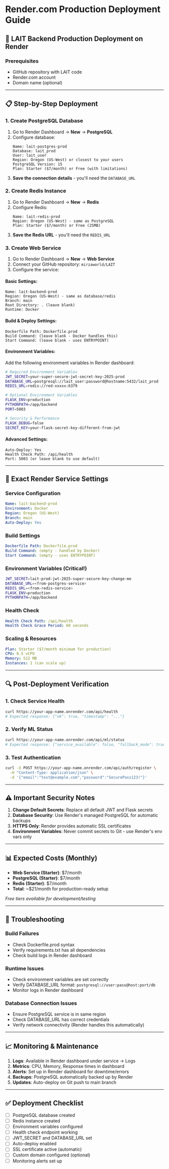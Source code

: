 # Render.com Production Deployment Guide

## 🚀 LAIT Backend Production Deployment on Render

### Prerequisites
- GitHub repository with LAIT code
- Render.com account
- Domain name (optional)

---

## 📋 Step-by-Step Deployment

### 1. **Create PostgreSQL Database**

1. Go to Render Dashboard → **New** → **PostgreSQL**
2. Configure database:
   ```
   Name: lait-postgres-prod
   Database: lait_prod
   User: lait_user
   Region: Oregon (US-West) or closest to your users
   PostgreSQL Version: 15
   Plan: Starter ($7/month) or Free (with limitations)
   ```
3. **Save the connection details** - you'll need the `DATABASE_URL`

### 2. **Create Redis Instance**

1. Go to Render Dashboard → **New** → **Redis**
2. Configure Redis:
   ```
   Name: lait-redis-prod
   Region: Oregon (US-West) - same as PostgreSQL
   Plan: Starter ($7/month) or Free (25MB)
   ```
3. **Save the Redis URL** - you'll need the `REDIS_URL`

### 3. **Create Web Service**

1. Go to Render Dashboard → **New** → **Web Service**
2. Connect your GitHub repository: `mirzaworld/LAIT`
3. Configure the service:

#### **Basic Settings:**
```
Name: lait-backend-prod
Region: Oregon (US-West) - same as database/redis
Branch: main
Root Directory: . (leave blank)
Runtime: Docker
```

#### **Build & Deploy Settings:**
```
Dockerfile Path: Dockerfile.prod
Build Command: (leave blank - Docker handles this)
Start Command: (leave blank - uses ENTRYPOINT)
```

#### **Environment Variables:**
Add the following environment variables in Render dashboard:

```bash
# Required Environment Variables
JWT_SECRET=your-super-secure-jwt-secret-key-2025-prod
DATABASE_URL=postgresql://lait_user:password@hostname:5432/lait_prod
REDIS_URL=redis://red-xxxxx:6379

# Optional Environment Variables
FLASK_ENV=production
PYTHONPATH=/app/backend
PORT=5003

# Security & Performance
FLASK_DEBUG=false
SECRET_KEY=your-flask-secret-key-different-from-jwt
```

#### **Advanced Settings:**
```
Auto-Deploy: Yes
Health Check Path: /api/health
Port: 5003 (or leave blank to use default)
```

---

## 🔧 Exact Render Service Settings

### **Service Configuration**
```yaml
Name: lait-backend-prod
Environment: Docker
Region: Oregon (US-West)
Branch: main
Auto-Deploy: Yes
```

### **Build Settings**
```yaml
Dockerfile Path: Dockerfile.prod
Build Command: (empty - handled by Docker)
Start Command: (empty - uses ENTRYPOINT)
```

### **Environment Variables** (Critical!)
```bash
JWT_SECRET=lait-prod-jwt-2025-super-secure-key-change-me
DATABASE_URL=<from-postgres-service>
REDIS_URL=<from-redis-service>
FLASK_ENV=production
PYTHONPATH=/app/backend
```

### **Health Check**
```yaml
Health Check Path: /api/health
Health Check Grace Period: 60 seconds
```

### **Scaling & Resources**
```yaml
Plan: Starter ($7/month minimum for production)
CPU: 0.5 vCPU
Memory: 512 MB
Instances: 1 (can scale up)
```

---

## 🔍 Post-Deployment Verification

### 1. **Check Service Health**
```bash
curl https://your-app-name.onrender.com/api/health
# Expected response: {"ok": true, "timestamp": "..."}
```

### 2. **Verify ML Status**
```bash
curl https://your-app-name.onrender.com/api/ml/status
# Expected response: {"service_available": false, "fallback_mode": true, ...}
```

### 3. **Test Authentication**
```bash
curl -X POST https://your-app-name.onrender.com/api/auth/register \
  -H "Content-Type: application/json" \
  -d '{"email":"test@example.com","password":"SecurePass123!"}'
```

---

## ⚠️ Important Security Notes

1. **Change Default Secrets**: Replace all default JWT and Flask secrets
2. **Database Security**: Use Render's managed PostgreSQL for automatic backups
3. **HTTPS Only**: Render provides automatic SSL certificates
4. **Environment Variables**: Never commit secrets to Git - use Render's env vars only

---

## 📊 Expected Costs (Monthly)

- **Web Service (Starter)**: $7/month
- **PostgreSQL (Starter)**: $7/month  
- **Redis (Starter)**: $7/month
- **Total**: ~$21/month for production-ready setup

*Free tiers available for development/testing*

---

## 🚨 Troubleshooting

### Build Failures
- Check Dockerfile.prod syntax
- Verify requirements.txt has all dependencies
- Check build logs in Render dashboard

### Runtime Issues  
- Check environment variables are set correctly
- Verify DATABASE_URL format: `postgresql://user:pass@host:port/db`
- Monitor logs in Render dashboard

### Database Connection Issues
- Ensure PostgreSQL service is in same region
- Check DATABASE_URL has correct credentials
- Verify network connectivity (Render handles this automatically)

---

## 📈 Monitoring & Maintenance

1. **Logs**: Available in Render dashboard under service → Logs
2. **Metrics**: CPU, Memory, Response times in dashboard
3. **Alerts**: Set up in Render dashboard for downtime/errors
4. **Backups**: PostgreSQL automatically backed up by Render
5. **Updates**: Auto-deploy on Git push to main branch

---

## ✅ Deployment Checklist

- [ ] PostgreSQL database created
- [ ] Redis instance created  
- [ ] Environment variables configured
- [ ] Health check endpoint working
- [ ] JWT_SECRET and DATABASE_URL set
- [ ] Auto-deploy enabled
- [ ] SSL certificate active (automatic)
- [ ] Custom domain configured (optional)
- [ ] Monitoring alerts set up
